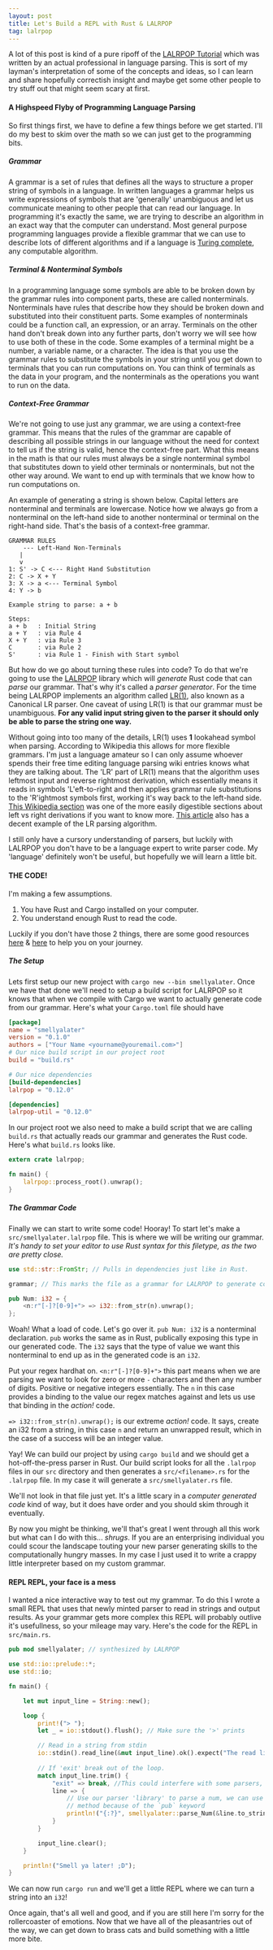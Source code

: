 ```yaml
---
layout: post
title: Let's Build a REPL with Rust & LALRPOP
tag: lalrpop
---
```


A lot of this post is kind of a pure ripoff of the [LALRPOP Tutorial](https://github.com/nikomatsakis/lalrpop/blob/master/doc/tutorial.md) which was written by an actual professional in language parsing. This is sort of my layman's interpretation of some of the concepts and ideas, so I can learn and share hopefully correctish insight and maybe get some other people to try stuff out that might seem scary at first.

#### A Highspeed Flyby of Programming Language Parsing

So first things first, we have to define a few things before we get started.
I'll do my best to skim over the math so we can just get to the programming bits.

##### Grammar

A grammar is a set of rules that defines all the ways to structure a proper string of symbols in a language. In written languages a grammar helps us write expressions of symbols that are 'generally' unambiguous and let us communicate meaning to other people that can read our language. In programming it's exactly the same, we are trying to describe an algorithm in an exact way that the computer can understand. Most general purpose programming languages provide a flexible grammar that we can use to describe lots of different algorithms and if a language is [Turing complete](https://en.wikipedia.org/wiki/Turing_machine), any computable algorithm.

##### Terminal & Nonterminal Symbols

In a programming language some symbols are able to be broken down by the grammar rules into component parts, these are called nonterminals. Nonterminals have rules that describe how they should be broken down and substituted into their constituent parts. Some examples of nonterminals could be a function call, an expression, or an array. Terminals on the other hand don't break down into any further parts, don't worry we will see how to use both of these in the code. Some examples of a terminal might be a number, a variable name, or a character. The idea is that you use the grammar rules to substitute the symbols in your string until you get down to terminals that you can run computations on. You can think of terminals as the data in your program, and the nonterminals as the operations you want to run on the data.

##### Context-Free Grammar

We're not going to use just any grammar, we are using a context-free grammar. This means that the rules of the grammar are capable of describing all possible strings in our language without the need for context to tell us if the string is valid, hence the context-free part. What this means in the math is that our rules must always be a single nonterminal symbol that substitutes down to yield other terminals or nonterminals, but not the other way around. We want to end up with terminals that we know how to run computations on.

An example of generating a string is shown below. Capital letters are nonterminal and terminals are lowercase. Notice how we always go from a nonterminal on the left-hand side to another nonterminal or terminal on the right-hand side. That's the basis of a context-free grammar.


```
GRAMMAR RULES
    --- Left-Hand Non-Terminals
   |
   v
1: S' -> C <--- Right Hand Substitution
2: C -> X + Y
3: X -> a <--- Terminal Symbol
4: Y -> b

Example string to parse: a + b

Steps:
a + b   : Initial String
a + Y   : via Rule 4
X + Y   : via Rule 3
C       : via Rule 2
S'      : via Rule 1 - Finish with Start symbol
```

But how do we go about turning these rules into code? To do that we're going to use the [LALRPOP](https://github.com/nikomatsakis/lalrpop) library which will *generate* Rust code that can *parse* our grammar. That's why it's called a *parser generator*. For the time being LALRPOP implements an algorithm called [LR(1)](https://en.wikipedia.org/wiki/Canonical_LR_parser), also known as a Canonical LR parser. One caveat of using LR(1) is that our grammar must be unambiguous. **For any valid input string given to the parser it should only be able to parse the string one way.**

Without going into too many of the details, LR(1) uses **1** lookahead symbol when parsing. According to Wikipedia this allows for more flexible grammars. I'm just a language amateur so I can only assume whoever spends their free time editing language parsing wiki entries knows what they are talking about. The 'LR' part of LR(1) means that the algorithm uses leftmost input and reverse rightmost derivation, which essentially means it reads in symbols 'L'eft-to-right and then applies grammar rule substitutions to the 'R'ightmost symbols first, working it's way back to the left-hand side. [This Wikipedia section](https://en.wikipedia.org/wiki/Context-free_grammar#Derivations_and_syntax_trees) was one of the more easily digestible sections about left vs right derivations if you want to know more. [This article](https://en.wikipedia.org/wiki/LR_parser) also has a decent example of the LR parsing algorithm.

I still only have a cursory understanding of parsers, but luckily with LALRPOP you don't have to be a language expert to write parser code. My 'language' definitely won't be useful, but hopefully we will learn a little bit.

#### THE CODE!

I'm making a few assumptions. 

1. You have Rust and Cargo installed on your computer. 
2. You understand enough Rust to read the code.

Luckily if you don't have those 2 things, there are some good resources [here](https://www.rust-lang.org/en-US/downloads.html) & [here](https://www.rust-lang.org/en-US/documentation.html) to help you on your journey.

##### The Setup

Lets first setup our new project with `cargo new --bin smellyalater`. Once we have that done we'll need to setup a build script for LALRPOP so it knows that when we compile with Cargo we want to actually generate code from our grammar. Here's what your `Cargo.toml` file should have

```toml
[package]
name = "smellyalater"
version = "0.1.0"
authors = ["Your Name <yourname@youremail.com>"]
# Our nice build script in our project root
build = "build.rs"

# Our nice dependencies
[build-dependencies]
lalrpop = "0.12.0"

[dependencies]
lalrpop-util = "0.12.0"
```

In our project root we also need to make a build script that we are calling `build.rs` that actually reads our grammar and generates the Rust code. Here's what `build.rs` looks like.

```rust
extern crate lalrpop;

fn main() {
    lalrpop::process_root().unwrap();
}
```

##### The Grammar Code

Finally we can start to write some code! Hooray! To start let's make a `src/smellyalater.lalrpop` file. This is where we will be writing our grammar. *It's handy to set your editor to use Rust syntax for this filetype, as the two are pretty close.*

```rust
use std::str::FromStr; // Pulls in dependencies just like in Rust.

grammar; // This marks the file as a grammar for LALRPOP to generate code for.

pub Num: i32 = {
    <n:r"[-]?[0-9]+"> => i32::from_str(n).unwrap();  
};

```
Woah! What a load of code. Let's go over it. `pub Num: i32` is a nonterminal declaration. `pub` works the same as in Rust, publically exposing this type in our generated code. The `i32` says that the type of value we want this nonterminal to end up as in the generated code is an `i32`. 

Put your regex hardhat on. `<n:r"[-]?[0-9]+">` this part means when we are parsing we want to look for zero or more `-` characters and then any number of digits. Positive or negative integers essentially. The `n` in this case provides a binding to the value our regex matches against and lets us use that binding in the *action!* code. 

`=> i32::from_str(n).unwrap();` is our extreme *action!* code. It says, create an i32 from a string, in this case `n` and return an unwrapped result, which in the case of a success will be an integer value.

Yay! We can build our project by using `cargo build` and we should get a hot-off-the-press parser in Rust. Our build script looks for all the `.lalrpop` files in our `src` directory and then generates a `src/<filename>.rs` for the `.lalrpop` file. In my case it will generate a `src/smellyalater.rs` file. 

We'll not look in that file just yet. It's a little scary in a *computer generated code* kind of way, but it does have order and you should skim through it eventually.

By now you might be thinking, we'll that's great I went through all this work but what can I do with this... *shrugs*. If you are an enterprising individual you could scour the landscape touting your new parser generating skills to the computationally hungry masses. In my case I just used it to write a crappy little interpreter based on my custom grammar.

#### REPL REPL, your face is a mess

I wanted a nice interactive way to test out my grammar. To do this I wrote a small REPL that uses that newly minted parser to read in strings and output results. As your grammar gets more complex this REPL will probably outlive it's usefullness, so your mileage may vary. Here's the code for the REPL in `src/main.rs`.

```rust
pub mod smellyalater; // synthesized by LALRPOP

use std::io::prelude::*;
use std::io;

fn main() {

    let mut input_line = String::new();

    loop {
        print!("> ");
        let _ = io::stdout().flush(); // Make sure the '>' prints

        // Read in a string from stdin
        io::stdin().read_line(&mut input_line).ok().expect("The read line failed O:");
        
        // If 'exit' break out of the loop.
        match input_line.trim() {
            "exit" => break, //This could interfere with some parsers, so be careful
            line => {
                // Use our parser 'library' to parse a num, we can use this
                // method because of the `pub` keyword
                println!("{:?}", smellyalater::parse_Num(&line.to_string()));
            }
        }

        input_line.clear();
    }

    println!("Smell ya later! ;D");
}
```

We can now run `cargo run` and we'll get a little REPL where we can turn a string into an `i32`!

Once again, that's all well and good, and if you are still here I'm sorry for the rollercoaster of emotions. Now that we have all of the pleasantries out of the way, we can get down to brass cats and build something with a little more bite.
